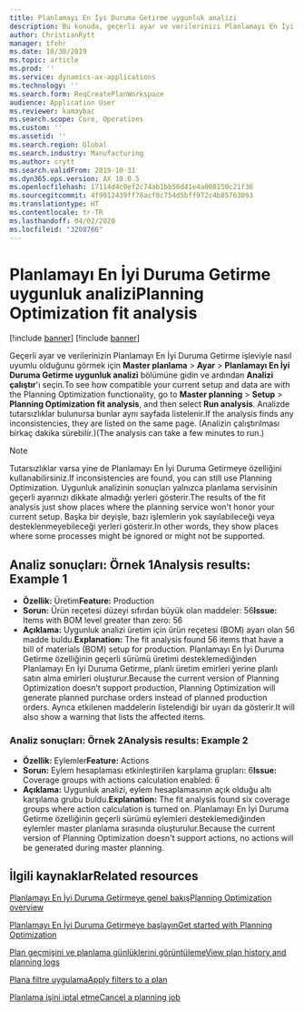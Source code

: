 ```yaml
---
title: Planlamayı En İyi Duruma Getirme uygunluk analizi
description: Bu konuda, geçerli ayar ve verilerinizi Planlamayı En İyi Duruma Getirme işlevinin özelliklerine göre nasıl doğrulayacağınız açıklanmaktadır.
author: ChristianRytt
manager: tfehr
ms.date: 10/30/2019
ms.topic: article
ms.prod: ''
ms.service: dynamics-ax-applications
ms.technology: ''
ms.search.form: ReqCreatePlanWorkspace
audience: Application User
ms.reviewer: kamaybac
ms.search.scope: Core, Operations
ms.custom: ''
ms.assetid: ''
ms.search.region: Global
ms.search.industry: Manufacturing
ms.author: crytt
ms.search.validFrom: 2019-10-31
ms.dyn365.ops.version: AX 10.0.5
ms.openlocfilehash: 17114d4c0ef2c74ab1bb56d41e4a008150c21f36
ms.sourcegitcommit: 4f9912439ff78acf0c754d5bff972c4b85763093
ms.translationtype: HT
ms.contentlocale: tr-TR
ms.lasthandoff: 04/02/2020
ms.locfileid: "3208766"
---
```

# <a name="planning-optimization-fit-analysis"></a><span data-ttu-id="a2e2b-103">Planlamayı En İyi Duruma Getirme uygunluk analizi</span><span class="sxs-lookup"><span data-stu-id="a2e2b-103">Planning Optimization fit analysis</span></span>

[!include [banner](../../includes/preview-banner.md)]
[!include [banner](../../includes/banner.md)]

<span data-ttu-id="a2e2b-104">Geçerli ayar ve verilerinizin Planlamayı En İyi Duruma Getirme işleviyle nasıl uyumlu olduğunu görmek için **Master planlama** \> **Ayar** \> **Planlamayı En İyi Duruma Getirme uygunluk analizi** bölümüne gidin ve ardından **Analizi çalıştır**'ı seçin.</span><span class="sxs-lookup"><span data-stu-id="a2e2b-104">To see how compatible your current setup and data are with the Planning Optimization functionality, go to **Master planning** \> **Setup** \> **Planning Optimization fit analysis**, and then select **Run analysis**.</span></span> <span data-ttu-id="a2e2b-105">Analizde tutarsızlıklar bulunursa bunlar aynı sayfada listelenir.</span><span class="sxs-lookup"><span data-stu-id="a2e2b-105">If the analysis finds any inconsistencies, they are listed on the same page.</span></span> <span data-ttu-id="a2e2b-106">(Analizin çalıştırılması birkaç dakika sürebilir.)</span><span class="sxs-lookup"><span data-stu-id="a2e2b-106">(The analysis can take a few minutes to run.)</span></span>

> [!NOTE]
> <span data-ttu-id="a2e2b-107">Tutarsızlıklar varsa yine de Planlamayı En İyi Duruma Getirmeye özelliğini kullanabilirsiniz.</span><span class="sxs-lookup"><span data-stu-id="a2e2b-107">If inconsistencies are found, you can still use Planning Optimization.</span></span> <span data-ttu-id="a2e2b-108">Uygunluk analizinin sonuçları yalnızca planlama servisinin geçerli ayarınızı dikkate almadığı yerleri gösterir.</span><span class="sxs-lookup"><span data-stu-id="a2e2b-108">The results of the fit analysis just show places where the planning service won't honor your current setup.</span></span> <span data-ttu-id="a2e2b-109">Başka bir deyişle, bazı işlemlerin yok sayılabileceği veya desteklenmeyebileceği yerleri gösterir.</span><span class="sxs-lookup"><span data-stu-id="a2e2b-109">In other words, they show places where some processes might be ignored or might not be supported.</span></span>

## <a name="analysis-results-example-1"></a><span data-ttu-id="a2e2b-110">Analiz sonuçları: Örnek 1</span><span class="sxs-lookup"><span data-stu-id="a2e2b-110">Analysis results: Example 1</span></span>

- <span data-ttu-id="a2e2b-111">**Özellik:** Üretim</span><span class="sxs-lookup"><span data-stu-id="a2e2b-111">**Feature:** Production</span></span>
- <span data-ttu-id="a2e2b-112">**Sorun:** Ürün reçetesi düzeyi sıfırdan büyük olan maddeler: 56</span><span class="sxs-lookup"><span data-stu-id="a2e2b-112">**Issue:** Items with BOM level greater than zero: 56</span></span>
- <span data-ttu-id="a2e2b-113">**Açıklama:** Uygunluk analizi üretim için ürün reçetesi (BOM) ayarı olan 56 madde buldu.</span><span class="sxs-lookup"><span data-stu-id="a2e2b-113">**Explanation:** The fit analysis found 56 items that have a bill of materials (BOM) setup for production.</span></span> <span data-ttu-id="a2e2b-114">Planlamayı En İyi Duruma Getirme özelliğinin geçerli sürümü üretimi desteklemediğinden Planlamayı En İyi Duruma Getirme, planlı üretim emirleri yerine planlı satın alma emirleri oluşturur.</span><span class="sxs-lookup"><span data-stu-id="a2e2b-114">Because the current version of Planning Optimization doesn't support production, Planning Optimization will generate planned purchase orders instead of planned production orders.</span></span> <span data-ttu-id="a2e2b-115">Ayrıca etkilenen maddelerin listelendiği bir uyarı da gösterir.</span><span class="sxs-lookup"><span data-stu-id="a2e2b-115">It will also show a warning that lists the affected items.</span></span>

### <a name="analysis-results-example-2"></a><span data-ttu-id="a2e2b-116">Analiz sonuçları: Örnek 2</span><span class="sxs-lookup"><span data-stu-id="a2e2b-116">Analysis results: Example 2</span></span>

- <span data-ttu-id="a2e2b-117">**Özellik:** Eylemler</span><span class="sxs-lookup"><span data-stu-id="a2e2b-117">**Feature:** Actions</span></span>
- <span data-ttu-id="a2e2b-118">**Sorun:** Eylem hesaplaması etkinleştirilen karşılama grupları: 6</span><span class="sxs-lookup"><span data-stu-id="a2e2b-118">**Issue:** Coverage groups with actions calculation enabled: 6</span></span>
- <span data-ttu-id="a2e2b-119">**Açıklama:** Uygunluk analizi, eylem hesaplamasının açık olduğu altı karşılama grubu buldu.</span><span class="sxs-lookup"><span data-stu-id="a2e2b-119">**Explanation:** The fit analysis found six coverage groups where action calculation is turned on.</span></span> <span data-ttu-id="a2e2b-120">Planlamayı En İyi Duruma Getirme özelliğinin geçerli sürümü eylemleri desteklemediğinden eylemler master planlama sırasında oluşturulur.</span><span class="sxs-lookup"><span data-stu-id="a2e2b-120">Because the current version of Planning Optimization doesn't support actions, no actions will be generated during master planning.</span></span>

## <a name="related-resources"></a><span data-ttu-id="a2e2b-121">İlgili kaynaklar</span><span class="sxs-lookup"><span data-stu-id="a2e2b-121">Related resources</span></span>

[<span data-ttu-id="a2e2b-122">Planlamayı En İyi Duruma Getirmeye genel bakış</span><span class="sxs-lookup"><span data-stu-id="a2e2b-122">Planning Optimization overview</span></span>](planning-optimization-overview.md)

[<span data-ttu-id="a2e2b-123">Planlamayı En İyi Duruma Getirmeye başlayın</span><span class="sxs-lookup"><span data-stu-id="a2e2b-123">Get started with Planning Optimization</span></span>](get-started.md)

[<span data-ttu-id="a2e2b-124">Plan geçmişini ve planlama günlüklerini görüntüleme</span><span class="sxs-lookup"><span data-stu-id="a2e2b-124">View plan history and planning logs</span></span>](plan-history-logs.md)

[<span data-ttu-id="a2e2b-125">Plana filtre uygulama</span><span class="sxs-lookup"><span data-stu-id="a2e2b-125">Apply filters to a plan</span></span>](plan-filters.md)

[<span data-ttu-id="a2e2b-126">Planlama işini iptal etme</span><span class="sxs-lookup"><span data-stu-id="a2e2b-126">Cancel a planning job</span></span>](cancel-planning-job.md)
